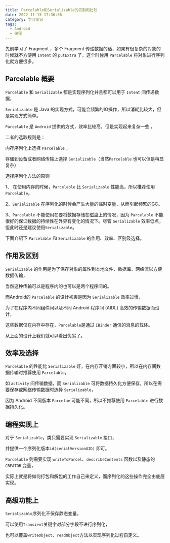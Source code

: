 ```yaml
---
title: Parcelable和Serializable的区别和比较
date: 2022-11-15 17:36:56
category: 学习笔记
tags:
  - Android
  - 编程
---
```


先前学习了 Fragment ，多个 Fragment 传递数据的话，如果有很复杂的对象的时候就不方便用 `Intent` 的 `putExtra` 了，这个时候用 `Parcelable` 将对象进行序列化就方便很多。

## Parcelable 概要

`Parcelable` 和 `Serializable` 都是实现序列化并且都可以用于 `Intent` 间传递数据，

`Serializable` 是 Java 的实现方式，可能会频繁的IO操作，所以消耗比较大，但是实现方式简单。

`Parcelable` 是 `Android` 提供的方式，效率比较高，但是实现起来复杂一些 ， 

二者的选取规则是：

内存序列化上选择 `Parcelable` ，

存储到设备或者网络传输上选择 `Serializable`（当然`Parcelable` 也可以但是稍显复杂）

选择序列化方法的原则

1、 在使用内存的时候，`Parcelable` 比 `Serializable` 性能高，所以推荐使用 `Parcelable`。

2、`Serializable` 在序列化的时候会产生大量的临时变量，从而引起频繁的GC。

3、`Parcelable` 不能使用在要将数据存储在磁盘上的情况，因为 `Parcelable` 不能很好的保证数据的持续性在外界有变化的情况下。尽管 `Serializable` 效率低点，但此时还是建议使用`Serializable`。

下面介绍下 `Parcelable` 和 `Serializable` 的作用、效率、区别及选择。

## 作用及区别

`Serializable` 的作用是为了保存对象的属性到本地文件、数据库、网络流以方便数据传输，

当然这种传输可以是程序内的也可以是两个程序间的。

而Android的 `Parcelable` 的设计初衷是因为 `Serializable` 效率过慢，

为了在程序内不同组件间以及不同 Android 程序间 (AIDL) 高效的传输数据而设计，

这些数据仅在内存中存在，`Parcelable`是通过 `IBinder` 通信的消息的载体。

从上面的设计上我们就可以看出优劣了。

## 效率及选择

`Parcelable` 的性能比 `Serializable` 好，在内存开销方面较小，所以在内存间数据传输时推荐使用 `Parcelable`，

如 `activity` 间传输数据，而 `Serializable` 可将数据持久化方便保存，所以在需要保存或网络传输数据时选择 `Serializable`，

因为 Android 不同版本 `Parcelae` 可能不同，所以不推荐使用 `Parcelable` 进行数据持久化。

## 编程实现上

对于 `Serializable`，类只需要实现 `Serializable` 接口，

并提供一个序列化版本`id(serialVersionUID)` 即可。

`Parcelable` 则需要实现 `writeToParcel`、`describeContents` 函数以及静态的 `CREATOR` 变量，

实际上就是将如何打包和解包的工作自己来定义，而序列化的这些操作完全由底层实现。

## 高级功能上

`Serializable`序列化不保存静态变量，

可以使用`Transient`关键字对部分字段不进行序列化，

也可以覆盖`writeObject`、`readObject`方法以实现序列化过程自定义。